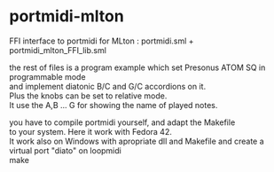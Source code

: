 # portmidi-mlton
FFI interface to portmidi for MLton : <cr>
portmidi.sml + portmidi_mlton_FFI_lib.sml

the rest of files is a program example which set Presonus ATOM SQ in programmable mode <br>
and implement diatonic B/C and G/C accordions on it.<br>
Plus the knobs can be set to relative mode. <br>
It use the A,B ... G for showing the name of played notes.

you have to compile portmidi yourself, and adapt the Makefile<br>
to your system. Here it work with Fedora 42.<br>
It work also on Windows with apropriate dll and Makefile and create a virtual port "diato" on loopmidi<br>
make

